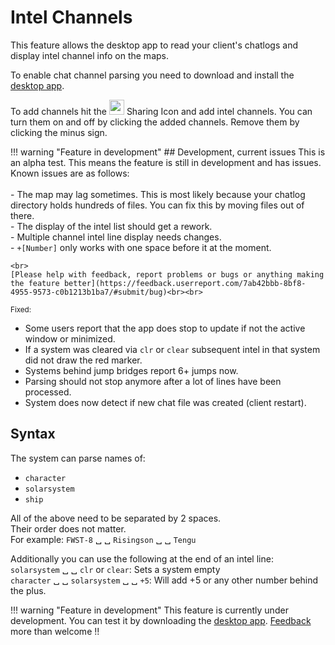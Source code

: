 # Intel Channels
This feature allows the desktop app to read your client's chatlogs and display intel channel info on the maps. 

To enable chat channel parsing you need to download and install the [desktop app](https://www.dropbox.com/s/x2dgjwiof2frek3/Eveeye_v002.exe?dl=0).

To add channels hit the <img src="https://raw.githubusercontent.com/Risingson/eedocs/master/docs/images/Share-100_off.png" width="24" height="24" > Sharing Icon and add intel channels. You can turn them on and off by clicking the added channels. Remove them by clicking the minus sign.

!!! warning "Feature in development"
    ## Development, current issues
    This is an alpha test. This means the feature is still in development and has issues.<br>Known issues are as follows:<br><br>
    - The map may lag sometimes. This is most likely because your chatlog directory holds hundreds of files. You can fix this by moving files out of there.<br>
    - The display of the intel list should get a rework.<br>
    - Multiple channel intel line display needs changes.<br>
    - `+[Number]` only works with one space before it at the moment.<br>

    <br> 
    [Please help with feedback, report problems or bugs or anything making the feature better](https://feedback.userreport.com/7ab42bbb-8bf8-4955-9573-c0b1213b1ba7/#submit/bug)<br><br> 
   

<sub>Fixed:<br>
 - Some users report that the app does stop to update if not the active window or minimized. <br> 
 - If a system was cleared via `clr` or `clear` subsequent intel in that system did not draw the red marker.<br> 
 - Systems behind jump bridges report 6+ jumps now.<br> 
 - Parsing should not stop anymore after a lot of lines have been processed.<br> 
 - System does now detect if new chat file was created (client restart).<br></sub>

    
## Syntax
The system can parse names of:

 - `character` 
 - `solarsystem`
 - `ship` 

All of the above need to be separated by 2 spaces.<br>Their order does not matter.<br> For example: `FWST-8` &#9251; &#9251; `Risingson` &#9251; &#9251; `Tengu`

Additionally you can use the following at the end of an intel line:<br>
`solarsystem` &#9251; &#9251; `clr` or `clear`: Sets a system empty<br>
`character` &#9251; &#9251; `solarsystem` &#9251; &#9251; `+5`: Will add +5 or any other number behind the plus.

!!! warning "Feature in development"
    This feature is currently under development. You can test it by downloading the [desktop app](https://eveeye.readthedocs.io/en/latest/desktop-app/). [Feedback](https://eveeye.readthedocs.io/en/latest/#Feedback) more than welcome !!
<!--stackedit_data:
eyJoaXN0b3J5IjpbLTE2MzYxOTExODEsMTg5MTIzODIzMCwtNj
MwMzc3NjYwLDIwOTczMjkyNDIsLTExMjk0MTc2NjIsMTU4ODA4
ODE1LC01NjIxODIzNTIsMTk1ODU0OTQxLC0xODkyMDk4ODUxLC
0xOTE3MzgxNDU0LC05MDc3NTU1MjYsMTI5MzE2MjcyMywxMjkz
MTYyNzIzLDE5ODQyMTkwMSwtMTEyNDIxNjM1Nyw2OTQ5MjUxMD
EsMTg5MDYwMDkxNSwtMjQ5OTcyNTYzLC0xMzE4MzQ4ODcwLDEw
OTYxMTcxMzNdfQ==
-->